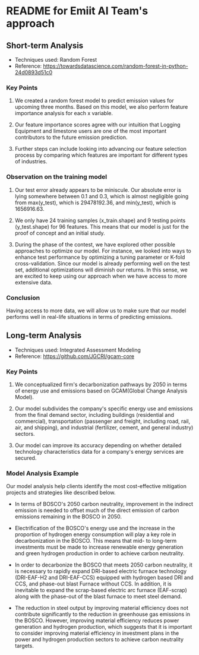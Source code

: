 # README for Emiit AI Team's approach

## Short-term Analysis

- Techniques used: Random Forest
- Reference: https://towardsdatascience.com/random-forest-in-python-24d0893d51c0

### Key Points

1. We created a random forest model to predict emission values for upcoming three months. Based on this model, we also perform feature importance analysis for each x variable. 

2. Our feature importance scores agree with our intuition that Logging Equipment and limestone users are one of the most important contributors to the future emission prediction.

3. Further steps can include looking into advancing our feature selection process by comparing which features are important for different types of industries.

### Observation on the training model

1. Our test error already appears to be miniscule. Our absolute error is lying somewhere between 0.1 and 0.3, which is almost negligible going from max(y_test), which is 29478192.36, and min(y_test), which is 1656916.63.

2. We only have 24 training samples (x_train.shape) and 9 testing points (y_test.shape) for 96 features. This means that our model is just for the proof of concept and an initial study. 

3. During the phase of the contest, we have explored other possible approaches to optimize our model. For instance, we looked into ways to enhance test performance by optimizing a tuning parameter or K-fold cross-validation. Since our model is already performing well on the test set, additional optimizations will diminish our returns. In this sense, we are excited to keep using our approach when we have access to more extensive data.

### Conclusion

Having access to more data, we will allow us to make sure that our model performs well in real-life situations in terms of predicting emissions.

## Long-term Analysis

- Techniques used: Integrated Assessment Modeling
- Reference: https://github.com/JGCRI/gcam-core

### Key Points

1. We conceptualized firm's decarbonization pathways by 2050 in terms of energy use and emissions based on GCAM(Global Change Analysis Model).

2. Our model subdivides the company's specific energy use and emissions from the final demand sector, including buildings (residential and commercial), transportation (passenger and freight, including road, rail, air, and shipping), and industrial (fertilizer, cement, and general industry) sectors.

3. Our model can improve its accuracy depending on whether detailed technology characteristics data for a company's energy services are secured.

### Model Analysis Example

Our model analysis help clients identify the most cost-effective mitigation projects and strategies like described below.

- In terms of BOSCO's 2050 carbon neutrality, improvement in the indirect emission is needed to offset much of the direct emission of carbon emissions remaining in the BOSCO in 2050.

- Electrification of the BOSCO's energy use and the increase in the proportion of hydrogen energy consumption will play a key role in decarbonization in the BOSCO. This means that mid- to long-term investments must be made to increase renewable energy generation and green hydrogen production in order to achieve carbon neutrality.

- In order to decarbonize the BOSCO that meets 2050 carbon neutrality, it is necessary to rapidly expand DRI-based electric furnace technology (DRI-EAF-H2 and DRI-EAF-CCS) equipped with hydrogen based DRI and CCS, and phase-out blast Furnace without CCS. In addition, it is inevitable to expand the scrap-based electric arc furnace (EAF-scrap) along with the phase-out of the blast furnace to meet steel demand.

- The reduction in steel output by improving material efficiency does not contribute significantly to the reduction in greenhouse gas emissions in the BOSCO. However, improving material efficiency reduces power generation and hydrogen production, which suggests that it is important to consider improving material efficiency in investment plans in the power and hydrogen production sectors to achieve carbon neutrality targets.
